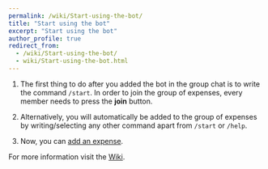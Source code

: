 ```yaml
---
permalink: /wiki/Start-using-the-bot/
title: "Start using the bot"
excerpt: "Start using the bot"
author_profile: true
redirect_from: 
  - /wiki/Start-using-the-bot/
  - wiki/Start-using-the-bot.html
---
```


1. The first thing to do after you added the bot in the group chat is to write the command `/start`. In order to join the group of expenses, every member needs to press the **join** button.

2. Alternatively, you will automatically be added to the group of expenses by writing/selecting any other command apart from `/start` or `/help`.

3. Now, you can [add an expense](../Add-an-expense).


For more information visit the [Wiki](..).